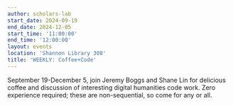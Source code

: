 ```yaml
---
author: scholars-lab
start_date: 2024-09-19
end_date: 2024-12-05
start_time: '11:00:00'
end_time: '12:00:00'
layout: events
location: 'Shannon Library 308'
title: 'WEEKLY: Coffee+Code'
---
```


September 19-December 5, join Jeremy Boggs and Shane Lin for delicious coffee and discussion of interesting digital humanities code work. Zero experience required; these are non-sequential, so come for any or all.